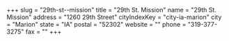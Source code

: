 +++
slug = "29th-st--mission"
title = "29th St. Mission"
name = "29th St. Mission"
address = "1260 29th Street"
cityIndexKey = "city-ia-marion"
city = "Marion"
state = "IA"
postal = "52302"
website = ""
phone = "319-377-3275"
fax = ""
+++
